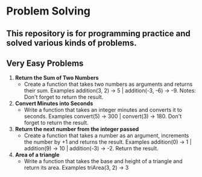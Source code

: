 # Problem Solving
 This repository is for programming practice and solved various kinds of problems.
 ---

## Very Easy Problems

1. **Return the Sum of Two Numbers**
    - Create a function that takes two numbers as arguments and returns their sum. Examples addition(3, 2) -> 5 | addition(-3, -6) -> -9. Notes: Don't forget to return the result.
2. **Convert Minutes into Seconds**
    - Write a function that takes an integer minutes and converts it to seconds. Examples convert(5) -> 300 | convert(3) -> 180. Don't forget to return the result.
3. **Return the next number from the integer passed**
    - Create a function that takes a number as an argument, increments the number by +1 and returns the result. Examples addition(0) -> 1 | addition(9) -> 10 | addition(-3) -> -2. Return the result.
4. **Area of a triangle**
    - Write a function that takes the base and height of a triangle and return its area. Examples triArea(3, 2) -> 3
